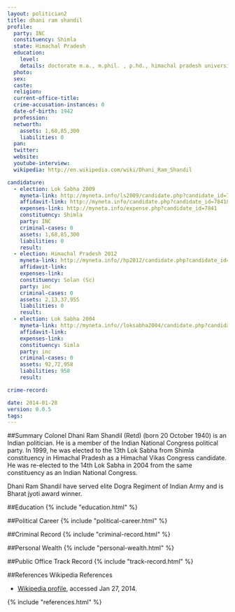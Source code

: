 ```yaml
---
layout: politician2
title: dhani ram shandil
profile: 
  party: INC
  constituency: Shimla
  state: Himachal Pradesh
  education: 
    level: 
    details: doctorate m.a., m.phil. , p.hd., himachal pradesh university, shimla in the year 1996
  photo: 
  sex: 
  caste: 
  religion: 
  current-office-title: 
  crime-accusation-instances: 0
  date-of-birth: 1942
  profession: 
  networth: 
    assets: 1,68,85,300
    liabilities: 0
  pan: 
  twitter: 
  website: 
  youtube-interview: 
  wikipedia: http://en.wikipedia.com/wiki/Dhani_Ram_Shandil

candidature: 
  - election: Lok Sabha 2009
    myneta-link: http://myneta.info/ls2009/candidate.php?candidate_id=7841
    affidavit-link: http://myneta.info/candidate.php?candidate_id=7841&scan=original
    expenses-link: http://myneta.info/expense.php?candidate_id=7841
    constituency: Shimla 
    party: INC
    criminal-cases: 0
    assets: 1,68,85,300
    liabilities: 0
    result:  
  - election: Himachal Pradesh 2012
    myneta-link: http://myneta.info//hp2012/candidate.php?candidate_id=229
    affidavit-link: 
    expenses-link: 
    constituency: Solan (Sc) 
    party: inc
    criminal-cases: 0
    assets: 2,13,37,955
    liabilities: 0
    result:  
  - election: Lok Sabha 2004
    myneta-link: http://myneta.info//loksabha2004/candidate.php?candidate_id=1373
    affidavit-link: 
    expenses-link: 
    constituency: Simla 
    party: inc
    criminal-cases: 0
    assets: 92,72,958
    liabilities: 958
    result:  

crime-record: 

date: 2014-01-28
version: 0.0.5
tags: 
---
```

##Summary
Colonel Dhani Ram Shandil (Retd) (born 20 October 1940) is an Indian politician. He is a member of the Indian National Congress political party. In 1999, he was elected to the 13th Lok Sabha from Shimla constituency in Himachal Pradesh as a Himachal Vikas Congress candidate. He was re-elected to the 14th Lok Sabha in 2004 from the same constituency as an Indian National Congress.


Dhani Ram Shandil have served elite Dogra Regiment of Indian Army and is Bharat jyoti award winner.


##Education
{% include "education.html" %}


##Political Career
{% include "political-career.html" %}


##Criminal Record
{% include "criminal-record.html" %}


##Personal Wealth
{% include "personal-wealth.html" %}


##Public Office Track Record
{% include "track-record.html" %}


##References
Wikipedia References
- [Wikipedia profile]({{page.profile.wikipedia}}), accessed Jan 27, 2014.



{% include "references.html" %}